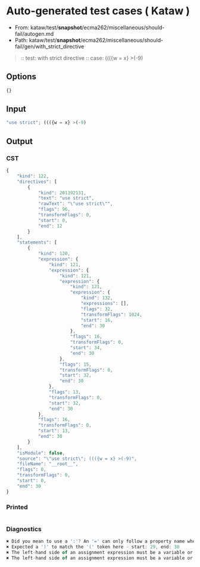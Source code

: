 # Auto-generated test cases ( Kataw )
- From: kataw/test/__snapshot__/ecma262/miscellaneous/should-fail/autogen.md
- Path: kataw/test/__snapshot__/ecma262/miscellaneous/should-fail/gen/with_strict_directive
> :: test: with strict directive
> :: case: ((({w = x} >(-9)
## Options

`````js
{}
`````
## Input

`````js
"use strict"; ((({w = x} >(-9)
`````
## Output

### CST

```javascript
{
    "kind": 122,
    "directives": [
        {
            "kind": 201392131,
            "text": "use strict",
            "rawText": "\"use strict\"",
            "flags": 96,
            "transformFlags": 0,
            "start": 0,
            "end": 12
        }
    ],
    "statements": [
        {
            "kind": 120,
            "expression": {
                "kind": 121,
                "expression": {
                    "kind": 121,
                    "expression": {
                        "kind": 121,
                        "expression": {
                            "kind": 132,
                            "expressions": [],
                            "flags": 32,
                            "transformFlags": 1024,
                            "start": 16,
                            "end": 30
                        },
                        "flags": 16,
                        "transformFlags": 0,
                        "start": 34,
                        "end": 30
                    },
                    "flags": 15,
                    "transformFlags": 0,
                    "start": 32,
                    "end": 30
                },
                "flags": 13,
                "transformFlags": 0,
                "start": 32,
                "end": 30
            },
            "flags": 16,
            "transformFlags": 0,
            "start": 13,
            "end": 30
        }
    ],
    "isModule": false,
    "source": "\"use strict\"; ((({w = x} >(-9)",
    "fileName": "__root__",
    "flags": 0,
    "transformFlags": 0,
    "start": 0,
    "end": 30
}
```

### Printed

```javascript

```

### Diagnostics

```javascript
✖ Did you mean to use a ':'? An '=' can only follow a property name when the containing object literal is part of a destructuring - start: 24, end: 26
✖ Expected a ')' to match the '(' token here - start: 29, end: 30
✖ The left-hand side of an assignment expression must be a variable or a property access - start: 30, end: 30
✖ The left-hand side of an assignment expression must be a variable or a property access - start: 30, end: 30

```


